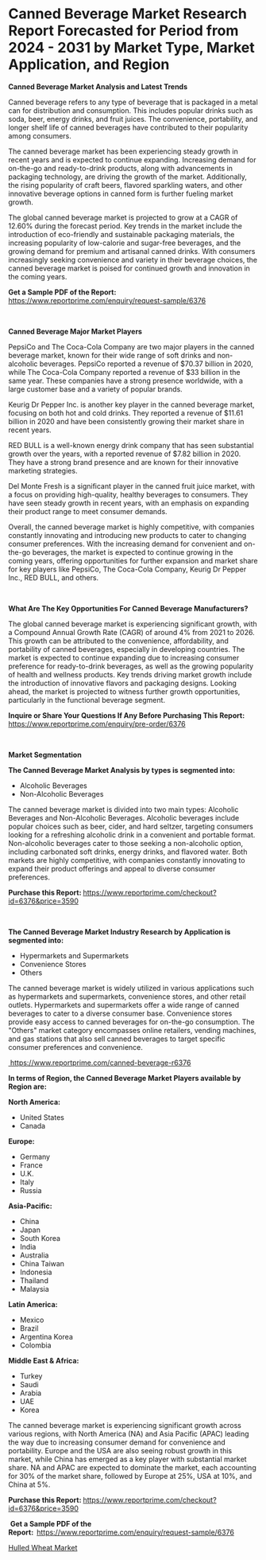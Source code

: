 <p><h1>Canned Beverage Market Research Report Forecasted for Period from 2024 -  2031 by Market Type, Market Application, and Region</h1></p><p><strong>Canned Beverage Market Analysis and Latest Trends</strong></p>
<p><p>Canned beverage refers to any type of beverage that is packaged in a metal can for distribution and consumption. This includes popular drinks such as soda, beer, energy drinks, and fruit juices. The convenience, portability, and longer shelf life of canned beverages have contributed to their popularity among consumers.</p><p>The canned beverage market has been experiencing steady growth in recent years and is expected to continue expanding. Increasing demand for on-the-go and ready-to-drink products, along with advancements in packaging technology, are driving the growth of the market. Additionally, the rising popularity of craft beers, flavored sparkling waters, and other innovative beverage options in canned form is further fueling market growth.</p><p>The global canned beverage market is projected to grow at a CAGR of 12.60% during the forecast period. Key trends in the market include the introduction of eco-friendly and sustainable packaging materials, the increasing popularity of low-calorie and sugar-free beverages, and the growing demand for premium and artisanal canned drinks. With consumers increasingly seeking convenience and variety in their beverage choices, the canned beverage market is poised for continued growth and innovation in the coming years.</p></p>
<p><strong>Get a Sample PDF of the Report:&nbsp;</strong> <a href="https://www.reportprime.com/enquiry/request-sample/6376">https://www.reportprime.com/enquiry/request-sample/6376</a></p>
<p>&nbsp;</p>
<p><strong>Canned Beverage Major Market Players</strong></p>
<p><p>PepsiCo and The Coca-Cola Company are two major players in the canned beverage market, known for their wide range of soft drinks and non-alcoholic beverages. PepsiCo reported a revenue of $70.37 billion in 2020, while The Coca-Cola Company reported a revenue of $33 billion in the same year. These companies have a strong presence worldwide, with a large customer base and a variety of popular brands.</p><p>Keurig Dr Pepper Inc. is another key player in the canned beverage market, focusing on both hot and cold drinks. They reported a revenue of $11.61 billion in 2020 and have been consistently growing their market share in recent years.</p><p>RED BULL is a well-known energy drink company that has seen substantial growth over the years, with a reported revenue of $7.82 billion in 2020. They have a strong brand presence and are known for their innovative marketing strategies.</p><p>Del Monte Fresh is a significant player in the canned fruit juice market, with a focus on providing high-quality, healthy beverages to consumers. They have seen steady growth in recent years, with an emphasis on expanding their product range to meet consumer demands.</p><p>Overall, the canned beverage market is highly competitive, with companies constantly innovating and introducing new products to cater to changing consumer preferences. With the increasing demand for convenient and on-the-go beverages, the market is expected to continue growing in the coming years, offering opportunities for further expansion and market share for key players like PepsiCo, The Coca-Cola Company, Keurig Dr Pepper Inc., RED BULL, and others.</p></p>
<p>&nbsp;</p>
<p><strong>What Are The Key Opportunities For Canned Beverage Manufacturers?</strong></p>
<p><p>The global canned beverage market is experiencing significant growth, with a Compound Annual Growth Rate (CAGR) of around 4% from 2021 to 2026. This growth can be attributed to the convenience, affordability, and portability of canned beverages, especially in developing countries. The market is expected to continue expanding due to increasing consumer preference for ready-to-drink beverages, as well as the growing popularity of health and wellness products. Key trends driving market growth include the introduction of innovative flavors and packaging designs. Looking ahead, the market is projected to witness further growth opportunities, particularly in the functional beverage segment.</p></p>
<p><strong>Inquire or Share Your Questions If Any Before Purchasing This Report:</strong> <a href="https://www.reportprime.com/enquiry/pre-order/6376">https://www.reportprime.com/enquiry/pre-order/6376</a></p>
<p>&nbsp;</p>
<p><strong>Market Segmentation</strong></p>
<p><strong>The Canned Beverage Market Analysis by types is segmented into:</strong></p>
<p><ul><li>Alcoholic Beverages</li><li>Non-Alcoholic Beverages</li></ul></p>
<p><p>The canned beverage market is divided into two main types: Alcoholic Beverages and Non-Alcoholic Beverages. Alcoholic beverages include popular choices such as beer, cider, and hard seltzer, targeting consumers looking for a refreshing alcoholic drink in a convenient and portable format. Non-alcoholic beverages cater to those seeking a non-alcoholic option, including carbonated soft drinks, energy drinks, and flavored water. Both markets are highly competitive, with companies constantly innovating to expand their product offerings and appeal to diverse consumer preferences.</p></p>
<p><strong>Purchase this Report:&nbsp;</strong><a href="https://www.reportprime.com/checkout?id=6376&price=3590">https://www.reportprime.com/checkout?id=6376&price=3590</a></p>
<p>&nbsp;</p>
<p><strong>The Canned Beverage Market Industry Research by Application is segmented into:</strong></p>
<p><ul><li>Hypermarkets and Supermarkets</li><li>Convenience Stores</li><li>Others</li></ul></p>
<p><p>The canned beverage market is widely utilized in various applications such as hypermarkets and supermarkets, convenience stores, and other retail outlets. Hypermarkets and supermarkets offer a wide range of canned beverages to cater to a diverse consumer base. Convenience stores provide easy access to canned beverages for on-the-go consumption. The "Others" market category encompasses online retailers, vending machines, and gas stations that also sell canned beverages to target specific consumer preferences and convenience.</p></p>
<p><a href="https://www.reportprime.com/canned-beverage-r6376">&nbsp;https://www.reportprime.com/canned-beverage-r6376</a></p>
<p><strong>In terms of Region, the Canned Beverage Market Players available by Region are:</strong></p>
<p>
    <p> <strong> North America: </strong>
        <ul>
            <li>United States</li>
            <li>Canada</li>
        </ul>
        </p> 
    <p> <strong> Europe: </strong>
        <ul>
            <li>Germany</li>
            <li>France</li>
            <li>U.K.</li>
            <li>Italy</li>
            <li>Russia</li>
        </ul>
        </p> 
    <p> <strong> Asia-Pacific: </strong>
        <ul>
            <li>China</li>
            <li>Japan</li>
            <li>South Korea</li>
            <li>India</li>
            <li>Australia</li>
            <li>China Taiwan</li>
            <li>Indonesia</li>
            <li>Thailand</li>
            <li>Malaysia</li>
        </ul>
        </p> 
    <p> <strong> Latin America: </strong>
        <ul>
            <li>Mexico</li>
            <li>Brazil</li>
            <li>Argentina Korea</li>
            <li>Colombia</li>
        </ul>
        </p> 
    <p> <strong> Middle East & Africa: </strong>
        <ul>
            <li>Turkey</li>
            <li>Saudi</li>
            <li>Arabia</li>
            <li>UAE</li>
            <li>Korea</li>
        </ul>
    </p>
    </p>
<p><p>The canned beverage market is experiencing significant growth across various regions, with North America (NA) and Asia Pacific (APAC) leading the way due to increasing consumer demand for convenience and portability. Europe and the USA are also seeing robust growth in this market, while China has emerged as a key player with substantial market share. NA and APAC are expected to dominate the market, each accounting for 30% of the market share, followed by Europe at 25%, USA at 10%, and China at 5%.</p></p>
<p><strong>Purchase this Report: </strong><a href="https://www.reportprime.com/checkout?id=6376&price=3590">https://www.reportprime.com/checkout?id=6376&price=3590</a></p>
<p>&nbsp;<strong>Get a Sample PDF of the Report:&nbsp;&nbsp;</strong><a href="https://www.reportprime.com/enquiry/request-sample/6376">https://www.reportprime.com/enquiry/request-sample/6376</a></p>
<p><strong></strong></p>
<p><p><a href="https://github.com/julian6Skinner/Market-Research-Report-List-1/blob/main/hulled-wheat-market.md">Hulled Wheat Market</a></p></p>